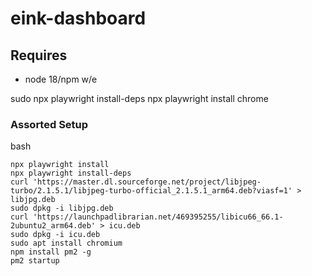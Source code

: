 # eink-dashboard

## Requires

- node 18/npm w/e

sudo npx playwright install-deps
npx playwright install chrome

### Assorted Setup

bash

```
npx playwright install
npx playwright install-deps
curl 'https://master.dl.sourceforge.net/project/libjpeg-turbo/2.1.5.1/libjpeg-turbo-official_2.1.5.1_arm64.deb?viasf=1' > libjpg.deb
sudo dpkg -i libjpg.deb
curl 'https://launchpadlibrarian.net/469395255/libicu66_66.1-2ubuntu2_arm64.deb' > icu.deb
sudo dpkg -i icu.deb
sudo apt install chromium
npm install pm2 -g
pm2 startup
```

